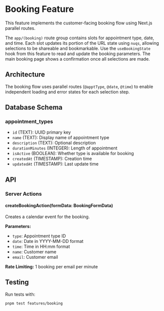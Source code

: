 # Booking Feature

This feature implements the customer-facing booking flow using Next.js parallel routes.

The `app/(booking)` route group contains slots for appointment type, date, and time. Each slot updates its portion of the URL state using `nuqs`, allowing selections to be shareable and bookmarkable. Use the `useBookingState` hook from this feature to read and update the booking parameters. The main booking page shows a confirmation once all selections are made.

## Architecture

The booking flow uses parallel routes (`@apptType`, `@date`, `@time`) to enable independent loading and error states for each selection step.

## Database Schema

### appointment_types
- `id` (TEXT): UUID primary key
- `name` (TEXT): Display name of appointment type
- `description` (TEXT): Optional description
- `durationMinutes` (INTEGER): Length of appointment
- `isActive` (BOOLEAN): Whether type is available for booking
- `createdAt` (TIMESTAMP): Creation time
- `updatedAt` (TIMESTAMP): Last update time

## API

### Server Actions

#### createBookingAction(formData: BookingFormData)
Creates a calendar event for the booking.

**Parameters:**
- `type`: Appointment type ID
- `date`: Date in YYYY-MM-DD format
- `time`: Time in HH:mm format
- `name`: Customer name
- `email`: Customer email

**Rate Limiting:** 1 booking per email per minute

## Testing

Run tests with:
```bash
pnpm test features/booking
```

